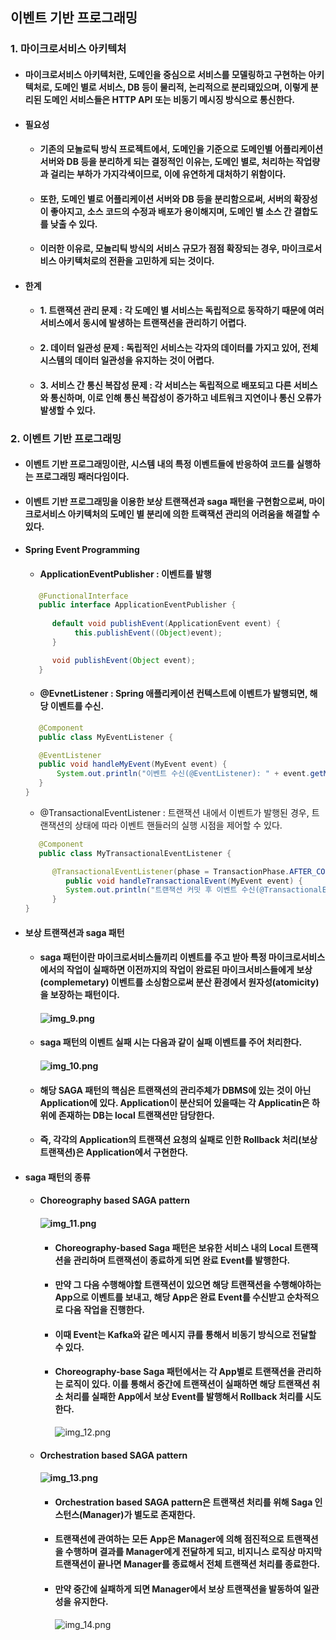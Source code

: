 ## 이벤트 기반 프로그래밍

### 1. 마이크로서비스 아키텍처

* #### 마이크로서비스 아키텍처란, 도메인을 중심으로 서비스를 모델링하고 구현하는 아키텍처로, 도메인 별로 서비스, DB 등이 물리적, 논리적으로 분리돼있으며, 이렇게 분리된 도메인 서비스들은 HTTP API 또는 비동기 메시징 방식으로 통신한다.

* #### 필요성
  * #### 기존의 모놀로틱 방식 프로젝트에서, 도메인을 기준으로 도메인별 어플리케이션 서버와 DB 등을 분리하게 되는 결정적인 이유는, 도메인 별로, 처리하는 작업량과 걸리는 부하가 가지각색이므로, 이에 유연하게 대처하기 위함이다.
  * #### 또한, 도메인 별로 어플리케이션 서버와 DB 등을 분리함으로써, 서버의 확장성이 좋아지고, 소스 코드의 수정과 배포가 용이해지며, 도메인 별 소스 간 결합도를 낮출 수 있다.
  * #### 이러한 이유로, 모놀리틱 방식의 서비스 규모가 점점 확장되는 경우, 마이크로서비스 아키텍처로의 전환을 고민하게 되는 것이다.  

* #### 한계
  * #### 1. 트랜잭션 관리 문제 : 각 도메인 별 서비스는 독립적으로 동작하기 때문에 여러 서비스에서 동시에 발생하는 트랜잭션을 관리하기 어렵다.
  * #### 2. 데이터 일관성 문제 : 독립적인 서비스는 각자의 데이터를 가지고 있어, 전체 시스템의 데이터 일관성을 유지하는 것이 어렵다.
  * #### 3. 서비스 간 통신 복잡성 문제 : 각 서비스는 독립적으로 배포되고 다른 서비스와 통신하며, 이로 인해 통신 복잡성이 증가하고 네트워크 지연이나 통신 오류가 발생할 수 있다.

### 2. 이벤트 기반 프로그래밍
  
* #### 이벤트 기반 프로그래밍이란, 시스템 내의 특정 이벤트들에 반응하여 코드를 실행하는 프로그래밍 패러다임이다.
* #### 이벤트 기반 프로그래밍을 이용한 보상 트랜잭션과 saga 패턴을 구현함으로써, 마이크로서비스 아키텍처의 도메인 별 분리에 의한 트랙잭션 관리의 어려움을 해결할 수 있다.
* #### Spring Event Programming
  * #### ApplicationEventPublisher : 이벤트를 발행
  ```java
     @FunctionalInterface
     public interface ApplicationEventPublisher {
    
        default void publishEvent(ApplicationEvent event) {
             this.publishEvent((Object)event);
        }

        void publishEvent(Object event);
     }
  ``` 
  * #### @EvnetListener : Spring 애플리케이션 컨텍스트에 이벤트가 발행되면, 해당 이벤트를 수신.
  ```java
     @Component
     public class MyEventListener {

     @EventListener
     public void handleMyEvent(MyEvent event) {
         System.out.println("이벤트 수신(@EventListener): " + event.getMessage());
     }
  }
  ```
  * @TransactionalEventListener : 트랜잭션 내에서 이벤트가 발행된 경우, 트랜잭션의 상태에 따라 이벤트 핸들러의 실행 시점을 제어할 수 있다.
  ```java
     @Component
     public class MyTransactionalEventListener {

        @TransactionalEventListener(phase = TransactionPhase.AFTER_COMMIT)
           public void handleTransactionalEvent(MyEvent event) {
           System.out.println("트랜잭션 커밋 후 이벤트 수신(@TransactionalEventListener): " + event.getMessage());
        }
  }
  ```
* #### 보상 트랜잭션과 saga 패턴
  * #### saga 패턴이란 마이크로서비스들끼리 이벤트를 주고 받아 특정 마이크로서비스에서의 작업이 실패하면 이전까지의 작업이 완료된 마이크서비스들에게 보상 (complemetary) 이벤트를 소싱함으로써 분산 환경에서 원자성(atomicity)을 보장하는 패턴이다.
    #### ![img_9.png](img_9.png)
  * #### saga 패턴의 이벤트 실패 시는 다음과 같이 실패 이벤트를 주어 처리한다.
    #### ![img_10.png](img_10.png)
  * #### 해당 SAGA 패턴의 핵심은 트랜잭션의 관리주체가 DBMS에 있는 것이 아닌 Application에 있다. Application이 분산되어 있을때는 각 Applicatin은 하위에 존재하는 DB는 local 트랜잭션만 담당한다.
  * #### 즉, 각각의 Application의 트랜잭션 요청의 실패로 인한 Rollback 처리(보상 트랜잭션)은 Application에서 구현한다.
* #### saga 패턴의 종류
  * #### Choreography based SAGA pattern
    #### ![img_11.png](img_11.png)
    * #### Choreography-based Saga 패턴은 보유한 서비스 내의 Local 트랜잭션을 관리하며 트랜잭션이 종료하게 되면 완료 Event를 발행한다. 
    * #### 만약 그 다음 수행해야할 트랜잭션이 있으면 해당 트랜잭션을 수행해야하는 App으로 이벤트를 보내고, 해당 App은 완료 Event를 수신받고 순차적으로 다음 작업을 진행한다.
    * #### 이때 Event는 Kafka와 같은 메시지 큐를 통해서 비동기 방식으로 전달할 수 있다.
    * #### Choreography-base Saga 패턴에서는 각 App별로 트랜잭션을 관리하는 로직이 있다. 이를 통해서 중간에 트랜잭션이 실패하면 해당 트랜잭션 취소 처리를 실패한 App에서 보상 Event를 발행해서 Rollback 처리를 시도한다.
      ![img_12.png](img_12.png)
  * #### Orchestration based SAGA pattern
    #### ![img_13.png](img_13.png)
    * #### Orchestration based SAGA pattern은 트랜잭션 처리를 위해 Saga 인스턴스(Manager)가 별도로 존재한다. 
    * #### 트랜잭션에 관여하는 모든 App은 Manager에 의해 점진적으로 트랜잭션을 수행하며 결과를 Manager에게 전달하게 되고, 비지니스 로직상 마지막 트랜잭션이 끝나면 Manager를 종료해서 전체 트랜잭션 처리를 종료한다. 
    * #### 만약 중간에 실패하게 되면 Manager에서 보상 트랜잭션을 발동하여 일관성을 유지한다.
      ![img_14.png](img_14.png)